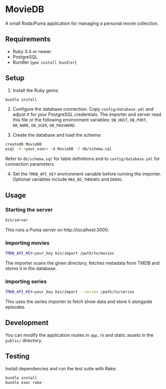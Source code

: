 # MovieDB

A small Roda/Puma application for managing a personal movie collection.

## Requirements

- Ruby 3.4 or newer
- PostgreSQL
- Bundler (`gem install bundler`)

## Setup

1. Install the Ruby gems:

```bash
bundle install
```

2. Configure the database connection. Copy `config/database.yml` and adjust it for your PostgreSQL credentials. The importer and server read this file or the following environment variables:
`DB_HOST`, `DB_PORT`, `DB_NAME`, `DB_USER`, `DB_PASSWORD`.

3. Create the database and load the schema:

```bash
createdb MovieDB
psql -U <your_user> -d MovieDB -f db/schema.sql
```

Refer to `db/schema.sql` for table definitions and to `config/database.yml` for connection parameters.

4. Set the `TMDB_API_KEY` environment variable before running the importer. Optional variables include `MAX_BG_THREADS` and `DEBUG`.

## Usage

### Starting the server

```bash
bin/server
```

This runs a Puma server on http://localhost:3000.

### Importing movies

```bash
TMDB_API_KEY=your_key bin/import /path/to/movies
```

The importer scans the given directory, fetches metadata from TMDB and stores it in the database.

### Importing series

```bash
TMDB_API_KEY=your_key bin/import --series /path/to/series
```

This uses the series importer to fetch show data and store it alongside episodes.

## Development

You can modify the application routes in `app.rb` and static assets in the `public/` directory.

## Testing

Install dependencies and run the test suite with Rake:

```bash
bundle install
bundle exec rake
```
